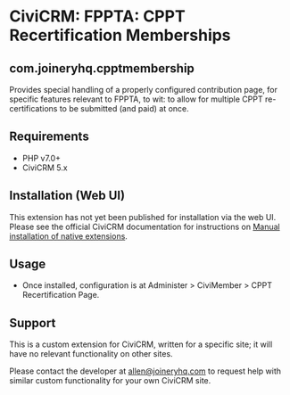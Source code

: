 # CiviCRM: FPPTA: CPPT Recertification Memberships
## com.joineryhq.cpptmembership

Provides special handling of a properly configured contribution page, for specific
features relevant to FPPTA, to wit: to allow for multiple CPPT re-certifications 
to be submitted (and paid) at once.

## Requirements

* PHP v7.0+
* CiviCRM 5.x

## Installation (Web UI)

This extension has not yet been published for installation via the web UI. Please 
see the official CiviCRM documentation for instructions on [Manual installation of native extensions](https://docs.civicrm.org/sysadmin/en/latest/customize/extensions/#installing-a-new-extension).

## Usage

* Once installed, configuration is at Administer > CiviMember > CPPT Recertification Page. 

## Support
This is a custom extension for CiviCRM, written for a specific site; it will have 
no relevant functionality on other sites.

Please contact the developer at allen@joineryhq.com to request help with similar 
custom functionality for your own CiviCRM site.
